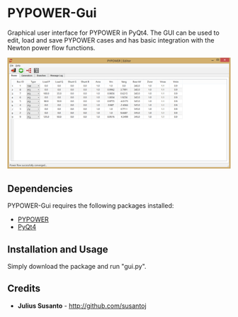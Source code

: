 PYPOWER-Gui
===========

Graphical user interface for PYPOWER in PyQt4. The GUI can be used to edit, load and save PYPOWER cases and has 
basic integration with the Newton power flow functions.

![screenshot of GUI](/docs/screenshot.png?raw=true)

Dependencies
------------
PYPOWER-Gui requires the following packages installed:

* [PYPOWER](https://github.com/rwl/PYPOWER)
* [PyQt4](http://www.riverbankcomputing.com/software/pyqt/download)

Installation and Usage
----------------------
Simply download the package and run "gui.py".

Credits
-------

+ **Julius Susanto** - http://github.com/susantoj